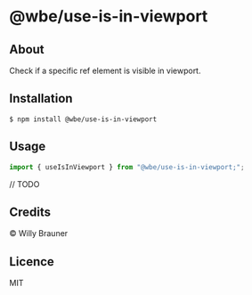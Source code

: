 # @wbe/use-is-in-viewport

## About

Check if a specific ref element is visible in viewport.

## Installation

```shell script
$ npm install @wbe/use-is-in-viewport
```

## Usage

```js
import { useIsInViewport } from "@wbe/use-is-in-viewport;";
```

// TODO

## Credits

© Willy Brauner

## Licence

MIT
